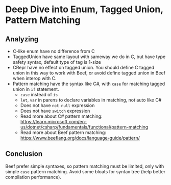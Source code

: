 # Deep Dive into Enum, Tagged Union, Pattern Matching

## Analyzing
- C-like enum have no difference from C
- TaggedUnion have same layout with sameway we do in C, but have type safety syntax, default type of tag is 1-size
- CRepr have no effect on tagged union. You should define C tagged union in this way to work with Beef, or avoid define tagged union in Beef when interop with C.
- Pattern matching have the syntax like C#, with `case` for matching tagged union in `if` statement.
    - `case` instead of `is`
    - `let`, `var` in parens to declare variables in matching, not auto like C#
    - Does not have `not null` expression
    - Does not have `switch` expression
    - Read more about C# pattern matching: https://learn.microsoft.com/en-us/dotnet/csharp/fundamentals/functional/pattern-matching
    - Read more about Beef pattern matching: https://www.beeflang.org/docs/language-guide/pattern/

## Conclusion
Beef prefer simple syntaxes, so pattern matching must be limited, only with simple `case` pattern matching. Avoid some bloats for syntax tree (help better compilation performance).